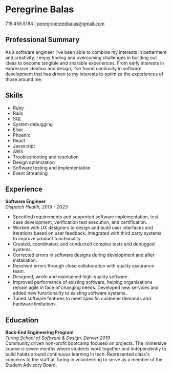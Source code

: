 # Peregrine Balas
715.456.5184 | <peregrinereedbalas@gmail.com>

## Professional Summary
As a software engineer I've been able to combine my interests in betterment and creativity. I enjoy finding and overcoming challenges in building out ideas to become tangible and sharable experiences. From early interests in expressive ideation and design, I've found continuity in software development that has driven to my interests to optimize the experiences of those around me.

## Skills
- Ruby
- Rails
- SQL
- System debugging
- Elixir
- Phoenix
- React
- Javascript
- AWS
- Troubleshooting and resolution
- Design optimization
- Software testing and implementation
- Event Streaming

## Experience
**Software Engineer**  
*Dispatch Health, 2019 - 2023*  
- Specified requirements and supported software implementation, test case development, verification test execution, and certification.
- Worked with UX designers to design and build user interfaces and iterations based on user feedback. Integrated with third party systems to improve product functionality.
- Created, coordinated, and conducted complex tests and debugged systems.
- Corrected errors in software designs during development and after installation.
- Resolved errors through close collaboration with quality assurance team.
- Designed, wrote and maintained high-quality software.
- Improved performance of existing software, helping organizations remain agile in face of changing needs. Developed new services and added new functionality to existing software systems.
- Tuned software features to meet specific customer demands and hardware limitations.

## Education
**Back-End Engineering Program**  
*Turing School of Software & Design, Denver 2019*  
Community driven non-profit bootcamp focused on projects. The immersive course is seven months where students work together and independently to build habits around continuous learning in tech. Represented class's concerns to the staff at Turing in volunteering to serve as a member of the Student Advisory Board.